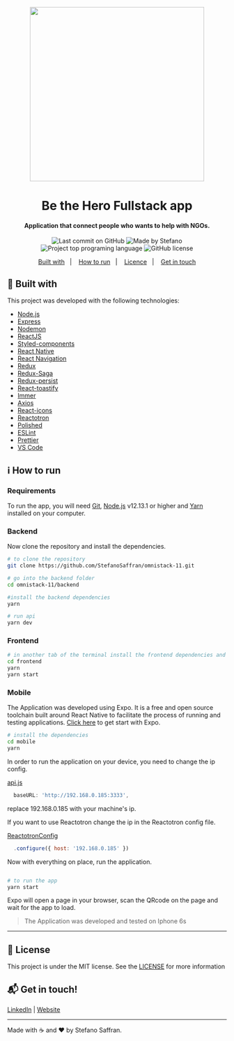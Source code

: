 <p align="center">
<img src="https://res.cloudinary.com/stefanosaffran/image/upload/v1585169085/adouxx0pljljlfdvlhhd.svg" width="400"/>
</p>
<h1 align="center">
    Be the Hero Fullstack app
</h1>

<h4 align="center">
  Application that connect people who wants to help with NGOs.
</h4>

<p align="center">
<img alt="Last commit on GitHub" src="https://img.shields.io/github/last-commit/StefanoSaffran/omniStack-11?color=e02041">
<img alt="Made by Stefano" src="https://img.shields.io/badge/made%20by-StefanoSaffran-%20?color=e02041">
<img alt="Project top programing language" src="https://img.shields.io/github/languages/top/StefanoSaffran/omniStack-11?color=e02041">
<img alt="GitHub license" src="https://img.shields.io/github/license/StefanoSaffran/omniStack-11?color=e02041">
</p>

<p align="center">
  <a href="#rocket-built-with">Built with</a>&nbsp;&nbsp;&nbsp;|&nbsp;&nbsp;&nbsp;
  <a href="#information_source-how-to-run">How to run</a>&nbsp;&nbsp;&nbsp;|&nbsp;&nbsp;&nbsp;
  <a href="#page_facing_up-license">Licence</a>&nbsp;&nbsp;&nbsp;|&nbsp;&nbsp;&nbsp;
  <a href="#mailbox_with_mail-get-in-touch">Get in touch</a>
</p>

## :rocket: Built with

This project was developed with the following technologies:

-  [Node.js](https://nodejs.org/)
-  [Express](https://expressjs.com/)
-  [Nodemon](https://nodemon.io/)
-  [ReactJS](https://reactjs.org/)
-  [Styled-components](https://www.styled-components.com/)
-  [React Native](https://facebook.github.io/react-native/)
-  [React Navigation](https://reactnavigation.org/)
-  [Redux](https://redux.js.org/)
-  [Redux-Saga](https://redux-saga.js.org/)
-  [Redux-persist](https://github.com/rt2zz/redux-persist)
-  [React-toastify](https://github.com/fkhadra/react-toastify)
-  [Immer](https://github.com/immerjs/immer)
-  [Axios](https://github.com/axios/axios)
-  [React-icons](https://react-icons.netlify.com/)
-  [Reactotron](https://infinite.red/reactotron)
-  [Polished](https://polished.js.org/)
-  [ESLint](https://eslint.org/)
-  [Prettier](https://prettier.io/)
-  [VS Code](https://code.visualstudio.com/)

## :information_source: How to run

### Requirements

To run the app, you will need [Git](https://git-scm.com), [Node.js](https://nodejs.org/) v12.13.1 or higher and [Yarn](https://yarnpkg.com/) installed on your computer.
<br>

### Backend

Now clone the repository and install the dependencies.

```bash
# to clone the repository
git clone https://github.com/StefanoSaffran/omnistack-11.git

# go into the backend folder
cd omnistack-11/backend

#install the backend dependencies
yarn

# run api
yarn dev
```

### Frontend

```bash
# in another tab of the terminal install the frontend dependencies and run it 
cd frontend
yarn
yarn start
```

### Mobile

The Application was developed using Expo. It is a free and open source toolchain built around React Native to facilitate the process of running and testing applications. [Click here](https://expo.io/learn) to get start with Expo.

```bash
# install the dependencies
cd mobile
yarn
```

In order to run the application on your device, you need to change the ip config.

[api.js](https://github.com/StefanoSaffran/omnistack-11/blob/master/mobile/src/services/api.js)
```javascript
  baseURL: 'http://192.168.0.185:3333',
```
replace 192.168.0.185 with your machine's ip.

If you want to use Reactotron change the ip in the Reactotron config file.

[ReactotronConfig](https://github.com/StefanoSaffran/omnistack-11/blob/master/mobile/src/config/ReactotronConfig.js)
```javascript
  .configure({ host: '192.168.0.185' })
```

Now with everything on place, run the application.

```bash

# to run the app
yarn start

```
Expo will open a page in your browser, scan the QRcode on the page and wait for the app to load.

> The Application was developed and tested on Iphone 6s

---

## :page_facing_up: License

This project is under the MIT license. See the [LICENSE](https://github.com/StefanoSaffran/omnistack-11/blob/master/LICENSE) for more information

## :mailbox_with_mail: Get in touch!

[LinkedIn](https://www.linkedin.com/in/stefanosaffran/) | [Website](https://stefanosaffran.com)

---

Made with :coffee: and ♥ by Stefano Saffran.